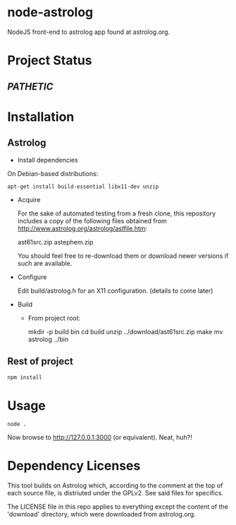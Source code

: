 # node-astrolog

NodeJS front-end to astrolog app found at astrolog.org.

# Project Status

## _PATHETIC_

# Installation

## Astrolog

- Install dependencies

On Debian-based distributions:

    apt-get install build-essential libx11-dev unzip

- Acquire

  For the sake of automated testing from a fresh clone, this repository
  includes a copy of the following files obtained from 
  http://www.astrolog.org/astrolog/astfile.htm:

    ast61src.zip
    astephem.zip

  You should feel free to re-download them or download newer versions if such
  are available.

- Configure

  Edit build/astrolog.h for an X11 configuration. (details to come later)

- Build
  - From project root:

    mkdir -p build bin
    cd build
    unzip ../download/ast61src.zip
    make
    mv astrolog ../bin

## Rest of project

    npm install

# Usage

    node .

Now browse to http://127.0.0.1:3000 (or equivalent). Neat, huh?!

# Dependency Licenses

This tool builds on Astrolog which, according to the comment at the top of
each source file, is distriuted under the GPLv2. See said files for specifics.

The LICENSE file in this repo applies to everything except the content of the
'download' directory, which were downloaded from astrolog.org.
